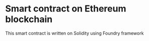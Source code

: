 # Smart contract on Ethereum blockchain 

This smart contract is written on Solidity using Foundry framework